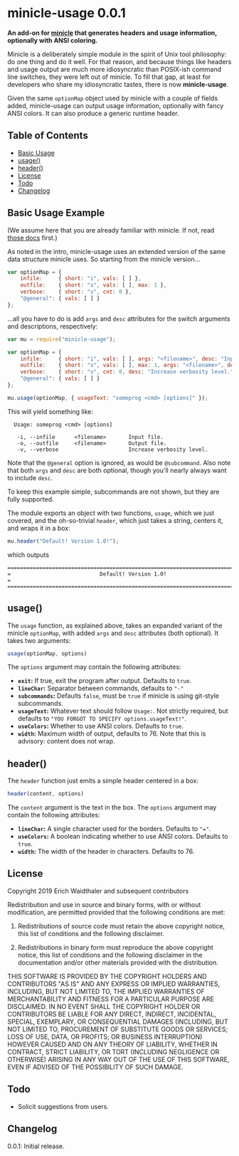 # minicle-usage 0.0.1

**An add-on for [minicle](https://www.npmjs.com/package/minicle) that generates 
headers and usage information, optionally with ANSI coloring.**

Minicle is a deliberately simple module in the spirit of Unix tool philosophy: 
do one thing and do it well. For that reason, and because things like headers
and usage output are much more idiosyncratic than POSIX-ish command line switches,
they were left out of minicle. To fill that gap, at least for developers who
share my idiosyncratic tastes, there is now **minicle-usage**.

Given the same `optionMap` object used by minicle with a couple of fields added,
minicle-usage can output usage information, optionally with fancy ANSI colors. It
can also produce a generic runtime header.

## Table of Contents

* [Basic Usage](#basic-usage)
* [usage()](#usage)
* [header()](#header)
* [License](#license)
* [Todo](#todo)
* [Changelog](#changelog)

<a name="basic-usage"></a>
## Basic Usage Example

(We assume here that you are already familiar with minicle. If not, read 
[those docs](https://www.npmjs.com/package/minicle) first.)

As noted in the intro, minicle-usage uses an extended version of the same data
structure minicle uses. So starting from the minicle version...

```javascript
var optionMap = {
    infile:     { short: "i", vals: [ ] },
    outfile:    { short: "s", vals: [ ], max: 1 },
    verbose:    { short: "v", cnt: 0 },
    "@general": { vals: [ ] }
};
```

...all you have to do is add `args` and `desc` attributes for the switch arguments
and descriptions, respectively:

```javascript
var mu = require("minicle-usage");

var optionMap = {
    infile:     { short: "i", vals: [ ], args: "<filename>", desc: "Input file." },
    outfile:    { short: "s", vals: [ ], max: 1, args: "<filename>", desc: "Output file." },
    verbose:    { short: "v", cnt: 0, desc: "Increase verbosity level." },
    "@general": { vals: [ ] }
};

mu.usage(optionMap, { usageText: "someprog <cmd> [options]" });
```

This will yield something like:

```
  Usage: someprog <cmd> [options]

   -i, --infile      <filename>       Input file.
   -o, --outfile     <filename>       Output file.
   -v, --verbose                      Increase verbosity level.

```

Note that the `@general` option is ignored, as would be `@subcommand`. Also note 
that both `args` and `desc` are both optional, though you'll nearly always want
to include `desc`.

To keep this example simple, subcommands are not shown, but they are fully supported.

The module exports an object with two functions, `usage`, which we just covered,
and the oh-so-trivial `header`, which just takes a string, centers it, and wraps it
in a box:

```javascript
mu.header("Default! Version 1.0!");
```

which outputs

```
============================================================================
=                            Default! Version 1.0!                         =
============================================================================
```

<a name="usage"></a>
## usage()

The `usage` function, as explained above, takes an expanded variant of the
minicle `optionMap`, with added `args` and `desc` attributes (both optional).
It takes two arguments:

```javascript
usage(optionMap, options)
```

The `options` argument may contain the following attributes:

* **`exit`:** If true, exit the program after output. Defaults to `true`.
* **`lineChar`:** Separator between commands, defaults to `"-"`
* **`subcommands`:** Defaults `false`, must be `true` if minicle is using git-style subcommands.
* **`usageText`:** Whatever text should follow `Usage:`. Not strictly required, but defaults to `"YOU FORGOT TO SPECIFY options.usageText!"`.
* **`useColors`:** Whether to use ANSI colors. Defaults to `true`.
* **`width`:** Maximum width of output, defaults to 76. Note that this is advisory: content does not wrap.

<a name="header"></a>
## header()

The `header` function just emits a simple header centered in a box:

```javascript
header(content, options)
```

The `content` argument is the text in the box. The `options` argument may contain
the following attributes:

* **`lineChar`:** A single character used for the borders. Defaults to `"="`.
* **`useColors`:** A boolean indicating whether to use ANSI colors. Defaults to `true`.
* **`width`:** The width of the header in characters. Defaults to 76.

<a name="license"></a>
## License

Copyright 2019 Erich Waidthaler and subsequent contributors

Redistribution and use in source and binary forms, with or without modification, 
are permitted provided that the following conditions are met:

1. Redistributions of source code must retain the above copyright notice, this 
list of conditions and the following disclaimer.

2. Redistributions in binary form must reproduce the above copyright notice, 
this list of conditions and the following disclaimer in the documentation and/or 
other materials provided with the distribution.

THIS SOFTWARE IS PROVIDED BY THE COPYRIGHT HOLDERS AND CONTRIBUTORS "AS IS" AND 
ANY EXPRESS OR IMPLIED WARRANTIES, INCLUDING, BUT NOT LIMITED TO, THE IMPLIED 
WARRANTIES OF MERCHANTABILITY AND FITNESS FOR A PARTICULAR PURPOSE ARE 
DISCLAIMED. IN NO EVENT SHALL THE COPYRIGHT HOLDER OR CONTRIBUTORS BE LIABLE FOR 
ANY DIRECT, INDIRECT, INCIDENTAL, SPECIAL, EXEMPLARY, OR CONSEQUENTIAL DAMAGES 
(INCLUDING, BUT NOT LIMITED TO, PROCUREMENT OF SUBSTITUTE GOODS OR SERVICES; 
LOSS OF USE, DATA, OR PROFITS; OR BUSINESS INTERRUPTION) HOWEVER CAUSED AND ON 
ANY THEORY OF LIABILITY, WHETHER IN CONTRACT, STRICT LIABILITY, OR TORT 
(INCLUDING NEGLIGENCE OR OTHERWISE) ARISING IN ANY WAY OUT OF THE USE OF THIS 
SOFTWARE, EVEN IF ADVISED OF THE POSSIBILITY OF SUCH DAMAGE.

<a name="todo"></a>
## Todo

* Solicit suggestions from users.

<a name="changelog"></a>
## Changelog

0.0.1: Initial release.
